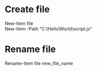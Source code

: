 # Create file

New-Item file <br>
New-Item -Path "C:\Hello\World\script.js"

# Rename file

Rename-Item file new_file_name